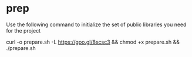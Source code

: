 # prep
Use the following command to initialize the set of public libraries you need for the project

curl -o prepare.sh -L  https://goo.gl/8scsc3 && chmod +x prepare.sh && ./prepare.sh
